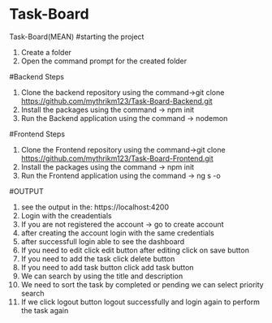  # Task-Board
Task-Board(MEAN)
#starting the project
1. Create a folder
2. Open the command prompt for the created folder

#Backend Steps
1. Clone the backend repository using the command->git clone https://github.com/mythrikm123/Task-Board-Backend.git
2. Install the packages using the command -> npm init
3. Run the Backend application using the command -> nodemon

#Frontend Steps
1. Clone the Frontend repository using the command->git clone https://github.com/mythrikm123/Task-Board-Frontend.git
2. Install the packages using the command -> npm init
3. Run the Frontend application using the command -> ng s -o

#OUTPUT
1. see the output in the: https://localhost:4200
2. Login with the creadentials
3. If you are not registered the account -> go to create account
4. after creating the account login with the same credentials
5. after successfull login able to see the dashboard
6. If you need to edit click edit button after editing click on save button
7. If you need to add the task click delete button
8. If you need to add task button click add task button
9. We can search by using the title and description
10. We need to sort the task by completed or pending we can select priority search
11. If we click logout button logout successfully and login again to perform the task again
